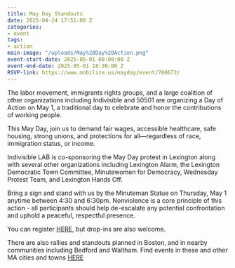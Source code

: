 ```yaml
---
title: May Day Standouts
date: 2025-04-24 17:51:00 Z
categories:
- event
tags:
- action
main-image: "/uploads/May%20Day%20Action.png"
event-start-date: 2025-05-01 00:00:00 Z
event-end-date: 2025-05-01 18:30:00 Z
RSVP-link: https://www.mobilize.us/mayday/event/780672/
---
```


The labor movement, immigrants rights groups, and a large coalition of other organizations including Indivisible and 50501 are organizing a Day of Action on May 1, a traditional day to celebrate and honor the contributions of working people. 

This May Day, join us to demand fair wages, accessible healthcare, safe housing, strong unions, and protections for all—regardless of race, immigration status, or income. 

Indivisible LAB is co-sponsoring the May Day protest in Lexington along with several other organizations including Lexington Alarm, the Lexington Democratic Town Committee, Minutewomen for Democracy, Wednesday Protest Team, and Lexington Hands Off.

Bring a sign and stand with us by the Minuteman Statue on Thursday, May 1 anytime between 4:30 and 6:30pm. Nonviolence is a core principle of this action - all participants should help de-escalate any potential confrontation and uphold a peaceful, respectful presence.

You can register [HERE](https://www.mobilize.us/mayday/event/780672/), but drop-ins are also welcome.

There are also rallies and standouts planned in Boston, and in nearby communities including Bedford and Waltham. Find events in these and other MA cities and towns [HERE](https://www.mobilize.us/mayday/?address=Massachusetts%2C%20USA&country=US&date=2025-05-01T04%3A00%3A00.000Z&from_map=true&lat=42.65688306790562&lon=-71.44575604007167&state=MA&zoom=6.446722391684213)